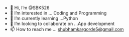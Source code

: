 - 👋 Hi, I’m @SBK526
- 👀 I’m interested in ... Coding and Programming
- 🌱 I’m currently learning ...Python
- 💞️ I’m looking to collaborate on ...App development
- 📫 How to reach me ... shubhamkargorde5@gmail.com

<!---
SBK526/SBK526 is a ✨ special ✨ repository because its `README.md` (this file) appears on your GitHub profile.
You can click the Preview link to take a look at your changes.
--->
